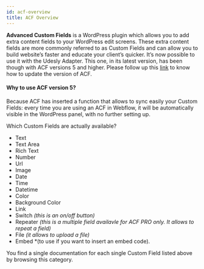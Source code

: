 ```yaml
---
id: acf-overview
title: ACF Overview
---
```


**Advanced Custom Fields** is a WordPress plugin which allows you to add extra content fields to your WordPress edit screens. These extra content fields are more commonly referred to as Custom Fields and can allow you to build website’s faster and educate your client’s quicker. It’s now possible to use it with the Udesly Adapter. This one, in its latest version, has been though with ACF versions 5 and higher. Please follow up this [link](https://www.advancedcustomfields.com/resources/upgrade-guide-version-5/) to know how to update the version of ACF.

#### Why to use ACF version 5?
Because ACF has inserted a function that allows to sync easily your Custom Fields: every time you are using an ACF in Webflow, it will be automatically visible in the WordPress panel, with no further setting up.

Which Custom Fields are actually available?

- Text
- Text Area
- Rich Text
- Number
- Url
- Image
- Date
- Time
- Datetime
- Color
- Background Color
- Link
- Switch *(this is an on/off button)*
- Repeater *(this is a multiple field availavle for ACF PRO only. It allows to repeat a field)*
- File *(it allows to upload a file)*
- Embed *(to use if you want to insert an embed code).

You find a single documentation for each single Custom Field listed above by browsing this category.